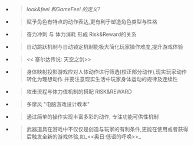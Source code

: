 * > *look&feel 和GameFeel 的定义?*
* > 赋予角色有特点的动作表达,更有利于塑造角色类型与性格
* > 奋力冲刺 与 体力消耗 形成 Risk&Reward的关系
* > 自动跳跃机制与自动锁定机制能极大简化玩家操作难度,提升游戏体验
* > << 塞尔达传说: 天空之剑>>
* > 身体映射投影游戏应对人体动作进行筛选(校正部分动作),现实玩家动作转化为理想动作 并要注意现实生活中玩家身体运动的规律及连续性
* > 攻击流程与体力值机制的搭配 RISK&REWARD
* > 多摩风 "电脑游戏设计教本"
* > 通过简单的操作实现丰富多彩的动作, 专注功能可供性机制
* > 武器道具在游戏中不仅仅是创造与玩家的有利条件,更能在使用或者获得后触发全新的游戏体验,如_<<奥日:低语的呼唤>>_
